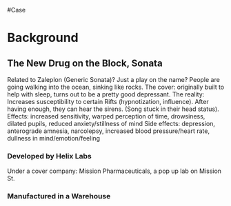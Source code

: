 #Case

# Background
## The New Drug on the Block, Sonata
Related to Zaleplon (Generic Sonata)? Just a play on the name?
People are going walking into the ocean, sinking like rocks.
The cover: originally built to help with sleep, turns out to be a pretty good depressant.
The reality: Increases susceptibility to certain Rifts (hypnotization, influence).
After having enough, they can hear the sirens. (Song stuck in their head status).
Effects: increased sensitivity, warped perception of time, drowsiness, dilated pupils, reduced anxiety/stillness of mind
Side effects: depression, anterograde amnesia, narcolepsy, increased blood pressure/heart rate, dullness in mind/emotion/feeling

### Developed by Helix Labs
Under a cover company: Mission Pharmaceuticals, a pop up lab on Mission St.

### Manufactured in a Warehouse
